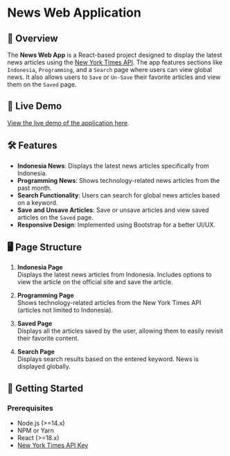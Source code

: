 # News Web Application

## 📄 Overview

The **News Web App** is a React-based project designed to display the latest news articles using the [New York Times API](https://developer.nytimes.com/apis). The app features sections like `Indonesia`, `Programming`, and a `Search` page where users can view global news. It also allows users to `Save` or `Un-Save` their favorite articles and view them on the `Saved` page.

## 🔗 Live Demo

[View the live demo of the application here](#).

## 🛠️ Features

- **Indonesia News**: Displays the latest news articles specifically from Indonesia.
- **Programming News**: Shows technology-related news articles from the past month.
- **Search Functionality**: Users can search for global news articles based on a keyword.
- **Save and Unsave Articles**: Save or unsave articles and view saved articles on the `Saved` page.
- **Responsive Design**: Implemented using Bootstrap for a better UI/UX.

## 🖥️ Page Structure

1. **Indonesia Page**  
   Displays the latest news articles from Indonesia. Includes options to view the article on the official site and save the article.

2. **Programming Page**  
   Shows technology-related articles from the New York Times API (articles not limited to Indonesia).

3. **Saved Page**  
   Displays all the articles saved by the user, allowing them to easily revisit their favorite content.

4. **Search Page**  
   Displays search results based on the entered keyword. News is displayed globally.

## 🚀 Getting Started

### Prerequisites

- Node.js (>=14.x)
- NPM or Yarn
- React (>=18.x)
- [New York Times API Key](https://developer.nytimes.com/get-started)
